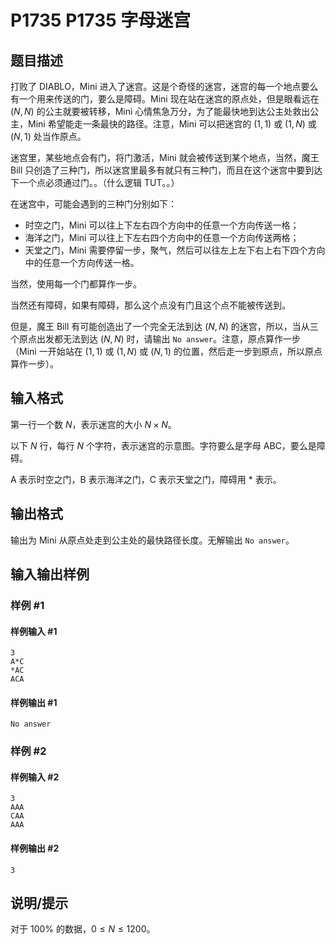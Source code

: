 # P1735 P1735 字母迷宫

## 题目描述

打败了 DIABLO，Mini 进入了迷宫。这是个奇怪的迷宫，迷宫的每一个地点要么有一个用来传送的门，要么是障碍。Mini 现在站在迷宫的原点处，但是眼看远在 $(N,N)$ 的公主就要被转移，Mini 心情焦急万分，为了能最快地到达公主处救出公主，Mini 希望能走一条最快的路径。注意，Mini 可以把迷宫的 $(1,1)$ 或 $(1,N)$ 或 $(N,1)$ 处当作原点。

迷宫里，某些地点会有门，将门激活，Mini 就会被传送到某个地点，当然，魔王 Bill 只创造了三种门，所以迷宫里最多有就只有三种门，而且在这个迷宫中要到达下一个点必须通过门。。（什么逻辑 TUT。。）

在迷宫中，可能会遇到的三种门分别如下：

- 时空之门，Mini 可以往上下左右四个方向中的任意一个方向传送一格；
- 海洋之门，Mini 可以往上下左右四个方向中的任意一个方向传送两格；
- 天堂之门，Mini 需要停留一步，聚气，然后可以往左上左下右上右下四个方向中的任意一个方向传送一格。

当然，使用每一个门都算作一步。

当然还有障碍，如果有障碍，那么这个点没有门且这个点不能被传送到。

但是，魔王 Bill 有可能创造出了一个完全无法到达 $(N,N)$ 的迷宫，所以，当从三个原点出发都无法到达 $(N,N)$ 时，请输出 `No answer`。注意，原点算作一步（Mini 一开始站在 $(1,1)$ 或 $(1,N)$ 或 $(N,1)$ 的位置，然后走一步到原点，所以原点算作一步）。


## 输入格式

第一行一个数 $N$，表示迷宫的大小 $N\times N$。

以下 $N$ 行，每行 $N$ 个字符，表示迷宫的示意图。字符要么是字母 ABC，要么是障碍。

A 表示时空之门，B 表示海洋之门，C 表示天堂之门，障碍用 $*$ 表示。

## 输出格式

输出为 Mini 从原点处走到公主处的最快路径长度。无解输出 `No answer`。

## 输入输出样例

### 样例 #1

#### 样例输入 #1

```
3
A*C
*AC
ACA
```

#### 样例输出 #1

```
No answer
```

### 样例 #2

#### 样例输入 #2

```
3
AAA
CAA
AAA
```

#### 样例输出 #2

```
3
```

## 说明/提示

对于 $100\%$ 的数据，$0\le N\le 1200$。
